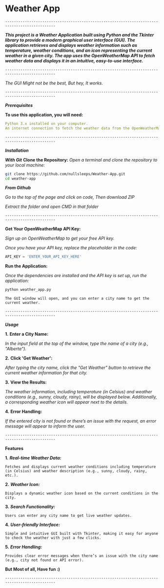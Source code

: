 # Weather App
`---------------------------------------------------------------------------------------------`

***This project is a Weather Application built using Python and the Tkinter library to provide a modern graphical user interface (GUI). The application retrieves and displays weather information such as temperature, weather conditions, and an icon representing the current weather in a given city. The app uses the OpenWeatherMap API to fetch weather data and displays it in an intuitive, easy-to-use interface.***

`---------------------------------------------------------------------------------------------`

*The GUI Might not be the best, But hey, It works.*

`---------------------------------------------------------------------------------------------`

***Prerequisites***

**To use this application, you will need:**
```yaml
Python 3.x installed on your computer.
An internet connection to fetch the weather data from the OpenWeatherMap API.
```

`---------------------------------------------------------------------------------------------`

***Installation***

***With Git***
**Clone the Repository:**
*Open a terminal and clone the repository to your local machine:*
```bash
git clone https://github.com/nullsleeps/Weather-App.git
cd weather-app
```


***From Github***

*Go to the top of the page and click on code, Then download ZIP*

*Extract the folder and open CMD in that folder*

`---------------------------------------------------------------------------------------------`

**Get Your OpenWeatherMap API Key:**

*Sign up on OpenWeatherMap to get your free API key.*

*Once you have your API key, replace the placeholder in the code:*

```python
API_KEY = 'ENTER_YOUR_API_KEY_HERE'
```

**Run the Application:**

*Once the dependencies are installed and the API key is set up, run the application:*
```bash
python weather_app.py
```
`The GUI window will open, and you can enter a city name to get the current weather.`

`---------------------------------------------------------------------------------------------`

***Usage***


**1.** **Enter a City Name:**

*In the input field at the top of the window, type the name of a city (e.g., "Alberta").*

**2.** **Click 'Get Weather':**

*After typing the city name, click the "Get Weather" button to retrieve the current weather information for that city.*

**3.** **View the Results:**

*The weather information, including temperature (in Celsius) and weather conditions (e.g., sunny, cloudy, rainy), will be displayed below. Additionally, a corresponding weather icon will appear next to the details.*

**4.** **Error Handling:**

*If the entered city is not found or there’s an issue with the request, an error message will appear to inform the user.*


`---------------------------------------------------------------------------------------------`

**Features**


**1.** ***Real-time Weather Data:***

`Fetches and displays current weather conditions including temperature (in Celsius) and weather description (e.g., sunny, cloudy, rainy, etc.).`


**2.** ***Weather Icon:***

`Displays a dynamic weather icon based on the current conditions in the city.`


**3.** ***Search Functionality:***

`Users can enter any city name to get live weather updates.`


**4.** ***User-friendly Interface:***

`Simple and intuitive GUI built with Tkinter, making it easy for anyone to check the weather with just a few clicks.`


**5.** ***Error Handling:***

`Provides clear error messages when there’s an issue with the city name (e.g., city not found or API error).`


**But Most of all, Have fun :)**

`---------------------------------------------------------------------------------------------`
